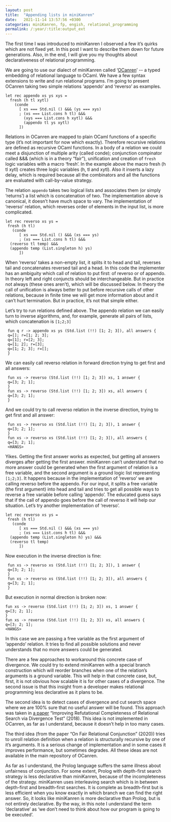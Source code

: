 ```yaml
---
layout: post
title:  "Appending lists in miniKanren"
date:   2021-11-14 13:57:56 +0300
categories: miniKanren, fp, engish, relational_programming
permalink: /:year/:title:output_ext
---
```





The first time I was introduced to miniKanren I observed a few it’s quirks which are not fixed yet. In this post I want to describe them down for future generations. Also, in the end, I will give you my thoughts about declarativeness of relational programming.

We are going to use our dialect of miniKanren called ‘[OCanren](https://github.com/JetBrains-Research/OCanren)’ -- a typed embedding of relational language to OCaml. We have a few syntax extensions to write and run relational programs. I’m going to present OCanren taking two simple relations ‘appendo’ and ‘reverso’  as examples.

```
let rec appendo xs ys xys =
  fresh (h tl xytl)
    (conde
      [ xs === Std.nil () &&& (ys === xys)
      ; (xs === List.cons h tl) &&&
        (xys === List.cons h xytl) &&&
        (appendo tl ys xytl)
      ])
```

Relations in OCanren are mapped to plain OCaml functions of a specific type (it’s not important for now which exactly). Therefore recursive relations are defined as recursive OCaml functions. In a body of a relation we could meet a disjunction of multiple arity (called conde); conjunction compinator called &&& (which is in a theory “fair”), unification and creation of `fresh` logic variables with a macro ‘fresh’. In the example above the macro fresh (h tl xytl)  creates three logic variables (h, tl and xytl). Also it inserts a lazy delay, which is required because all the combinators and all the  functions are evaluated with call-by-value strategy.

The relation `appendo` takes two logical lists and associates them (or simply ‘returns’) a list which is concatenation of two. The implementation above is canonical, it doesn’t have much space to vary. The implementation of ‘reverso’ relation, which reverses order of elements in the input list, is more complicated.

```
let rec reverso xs ys =
 fresh (h tl)
   (conde
      [ xs === Std.nil () &&& (xs === ys)
      ; (xs === List.cons h tl) &&&
  (reverso tl temp) &&&
  (appendo temp (List.singleton h) ys)
      ])
```

When ‘reverso’ takes a non-empty list, it splits it to head and tail, reverses tail and concatenates reversed tail and a head. In this code the implementer has an ambiguity which call of relation to put first: of reverso or of appendo. In theory left and right conjuncts should be interchangeable. But in practice not always (these ones aren’t), which will be discussed below. In theory the call of unification is always better to put before recursive calls of other relations, because in finite time we will get more information about and it can’t hurt termination. But in practice, it’s not that simple either.

Let’s try to run relations defined above. The appendo relation we can easily turn to inverse algorithms, and, for example, generate all pairs of lists, which concatenation is `[1;2;3]`

```
 fun q r -> appendo xs ys (Std.list (!!) [1; 2; 3]), all answers {
 q=[]; r=[1; 2; 3];
 q=[1]; r=[2; 3];
 q=[1; 2]; r=[3];
 q=[1; 2; 3]; r=[];
 }
```

We can easily call reverso relation in forward direction trying to get first and all answers:

```
 fun xs -> reverso (Std.list (!!) [1; 2; 3]) xs, 1 answer {
 q=[3; 2; 1];
 }
 fun xs -> reverso (Std.list (!!) [1; 2; 3]) xs, all answers {
 q=[3; 2; 1];
 }
```

And we could try to call reverso relation in the inverse direction, trying to get first and all answer:

```
 fun xs -> reverso xs (Std.list (!!) [1; 2; 3]), 1 answer {
 q=[3; 2; 1];
 }
 fun xs -> reverso xs (Std.list (!!) [1; 2; 3]), all answers {
 q=[3; 2; 1];
 <HANGS>
```

Yikes. Getting the first answer works as expected, but getting all answers diverges after getting the first answer. miniKanren can’t understand that no more answer could be generated when the first argument of relation is a free variable, and the second argument is a ground logic list representing `[1;2;3]`. It happens because in the implementation of  ‘reverso’ we are calling reverso before the appendo. For our input, it splits a free variable (the first argument) into head and tail and tries to get all possible ways to reverse a free variable before calling ‘appendo’. The educated guess says that if the call of appendo goes before the call of reverso it will help our situation. Let’s try another implementation of ‘reverso’.

```
let rec reverso xs ys =
 fresh (h tl)
   (conde
      [ xs === Std.nil () &&& (xs === ys)
      ; (xs === List.cons h tl) &&&
  (appendo temp (List.singleton h) ys) &&&
  (reverso tl temp)
      ])
```

Now execution in the inverse direction is fine:

```
 fun xs -> reverso xs (Std.list (!!) [1; 2; 3]), 1 answer {
 q=[3; 2; 1];
 }
 fun xs -> reverso xs (Std.list (!!) [1; 2; 3]), all answers {
 q=[3; 2; 1];
 }
```

But execution in normal direction is broken now:

```
fun xs -> reverso (Std.list (!!) [1; 2; 3]) xs, 1 answer {
q=[3; 2; 1];
}
fun xs -> reverso (Std.list (!!) [1; 2; 3]) xs, all answers {
q=[3; 2; 1];
<HANGS>
```

In this case we are passing a free variable as the first argument of ‘appendo’ relation. It tries to find all possible solutions and never understands that no more answers could be generated.

There are a few approaches to workaround this concrete case of divergence. We could try to extend miniKanren with a special branch construction which will reorder branches when one of the relation’s arguments is a ground variable. This will help in that concrete case, but, first, it is not obvious how scalable it is for other cases of  a divergence. The second issue is that this insight from a developer makes relational programming less declarative as it plans to be.

The second idea is to detect cases of divergence and cut search space where we are 100% sure that no useful answer will be found. This approach was taken in [a paper](https://dl.acm.org/doi/abs/10.1145/3236950.3236958) “Improving Refutational Completeness of Relational Search via Divergence Test” (2018). This idea is not implemented in OCanren, as far as I understand, because it doesn’t help in too many cases.

The third idea (from the paper “On Fair Relational Conjunction” (2020)) tries to unroll relation definition when a relation is structurally recursive by one of it’s arguments. It is a serious change of implementation and in some cases it improves performance, but sometimes degrades. All these ideas are not available in the main repository of OCanren.

As far as I understand, the Prolog language suffers the same illness about unfairness of conjunction. For some extent, Prolog with depth-first search strategy is less declarative than miniKanren, because of the incompleteness of the strategy. miniKanren uses interleaving search which is in between depth-first and breadth-first searches. It is complete as breadth-first but is less efficient when you know exactly in which branch we can find the right answer. So, it looks like miniKanren is more declarative than Prolog, but is not entirely declarative. By the way, in this note I understand the term ‘declarative’ as ‘we don’t need to think about how our program is going to be executed’.
